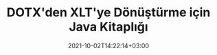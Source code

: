 ---
############################# Static ############################
layout: "autogen-gist"
date: 2021-10-02T14:22:14+03:00
draft: false
path: "tr/total/java/conversion/dotx-to-xlt/"
other_out_formats: "PDF DOC DOCX DOCM DOT DOTX DOTM TXT RTF HTML MHTML HTM MHT XLS XLSX XLSM XLSB XLT XLTX XLTM XLAM CSV TSV FODS DIF SXC PPT PPTX PPS PPSX PPSM POT POTX PPTM POTM ODT OTT ODS ODP OTP TIFF JPEG JPG PNG GIF BMP ICO WMF EMF DCM WEBP JP2 EMZ WMZ SVG SVGZ TGA XPS TEX MD PSD PSB EPUB WEB EXCEL IMAGE FODP DICOM"
ad_headline: "Java DOTX'den XLT'ye Dönüştürme"
ad_description: "Java için DOTX'den XLT'ye belge dönüştürme API'sı | 100'den fazla dosya formatı desteklenir"

############################# Head ############################
head_title: "Java'da DOTX'yi XLT'ye Dönüştür | Java Kelime Dönüştürme Kitaplığı"
head_description: "Java Kelime işleme belgeleri dönüştürme API'si. NetBeans, IntelliJ IDEA ve Eclipse geliştirme ortamlarını kullanarak Java uygulamalarında DOTX'yi XLT'ye ve 100'den fazla başka görüntü ve dosya biçimine dönüştürün."

############################# Header ############################
title: "DOTX'den XLT'ye Dönüştürme için Java Kitaplığı"
description: "Ortaya çıkan belgenin görünümünü özelleştirmek için esnek belge işleme seçeneklerini kullanarak Java ve J2SE uygulamalarında programlı olarak DOTX'yi XLT'ye dönüştürün. Word belgeleri dönüştürme kitaplığı, Word belge biçimlerini PDF, Excel elektronik tablosu, PowerPoint sunumu, Photoshop, HTML, e-Kitap, XML, resimler ve diğer birçok popüler dosya biçimine doğru bir şekilde dönüştürür. Çoklu belge dönüştürme özelliklerini kullanma – tüm belgeyi dönüştürün veya kendi seçtiğiniz sayfa numaralarına veya sayfa aralıklarına göre kaynak belge dosyasının belirli sayfalarını seçin ve herhangi bir harici yazılım kullanmadan desteklenen bir belge biçimine kolayca dönüştürün."

############################# SubMenu ############################
submenu:
    enable: false

############################# Content ############################
content:
    enable: true
    block:
    - title_left: "Java'da DOTX'yi XLT'ye Dönüştürme"
      content_left: |
          Java'da DOTX'den XLT'ye dosya dönüştürme işlemini üç basit adımı kullanarak gerçekleştirin. Dönüştürülen MHTML belgesini olduğu gibi görüntüleyin veya herhangi bir harici yazılım kullanmadan HTML olarak oluşturun ve görüntüleyin.

          -   **Converter** sınıfının yeni bir örneğini oluşturun ve DOTX dosyasını yükleyin
          -   XLT belge türü için **ConvertOptions**'ı ayarlayın
          -   XLT'ye dönüştürmek için **Converter** sınıfı örneğinin **Convert** yöntemini çağırın
          -   HTML görüntüleyici için seçenekleri ayarlayın
          -   Dönüştürülen XLT'yi HTML olarak görüntülemek için **Görüntüleyici** nesnesi oluşturun
          
      title_right: "İndirmeler ve Kurulum Talimatları"
      content_right: |
          Kelime dosyası biçimlerini çok çeşitli görüntü ve belge türlerine dönüştürmek için `GroupDocs.Conversion` ve `GroupDocs.Viewer` ad alanlarına ihtiyacınız var. PDF, Microsoft Office (Word, Excel, PowerPoint, Project, Outlook), OpenDocument, HTML ve CAD diyagramlarını içerir. Conholdate.Total tarafından sunulan diğer [Office belgeleri için Java API'lerini](https://products.conholdate.com/total/java/) keşfedin.
          
          İlgili derleme dosyalarını [İndirilenler](https://downloads.conholdate.com/total/java) adresinden alın veya tüm paketi [Maven](https://repository.conholdate.com/webapp/#/artifacts/browse/tree/General/repo) adresinden alın/) doğrudan çalışma alanınıza `Java için Conholdate.Total` eklemek için.
          
      gisthash: "675fd7fb45acf595fd9f872593eb2899"
      gistfile: "word-to-pdf-conversion.java"

    - title_left: "Word'e Filigran Ekleme ve PDF'ye Dönüştürme"
      content_left: |
          Word belgelerini tam olarak orijinal kaynak dosya gibi Java'da PDF'ye dönüştürün ve dönüştürülen belge sayfalarına metin veya görüntü filigranları uygulayın.

          -   Word DOCX belgesini dönüştürmek için yeni **Converter** sınıfı örneği oluşturun
          -   Uygun **ConvertOptions** sınıfını örnekleyin (PdfConvertOptions, WordProcessingConvertOptions, SpreadsheetConvertOptions)
          -   **WatermarkOptions** sınıfının yeni örneğini oluşturun
          -   Filigran özelliklerini belirtin (renk, genişlik, yükseklik, metin, resim vb.)
          -   **ConvertOptions** örneğinin **Filigran** özelliğini ayarlayın
          -   Word'den PDF'ye dönüştürme için **Converter** sınıfı örneğinin **Convert** yöntemini çağırın
          
      title_right: "Uzakta Bulunan Belgeleri Yükleyin ve Dönüştürün"
      content_right: |
          Java için Conholdate.Total'ı kullanma – geliştiriciler, Amazon S3, Microsoft Azure Blob, FTP, yerel disk, akış veya basit bir URL gibi çeşitli uzak konumlardan ve bulut belge depolama kaynaklarından belgeleri yükleyebilir ve dönüştürebilir. Sadece uzaktan bulunan belge akışını elde etmek için yöntemi belirtin ve ardından bunu bir kurucu olarak Converter sınıfına iletin.
          
          Conholdate.Total for Java API'leri, Windows J2SE, Linux (Ubuntu, OpenSUSE, CentOS ve diğerleri), macOS ve Eclipse, IntelliJ NetBeans, IntelliJ IDEA veya Visual Studio Code geliştirme ortamlarına dayalı her tür Java uygulaması gibi farklı işletim sistemlerinde desteklenir.
          
      gisthash: "6999e55b491eea2906d7fefe2e636e33"
      gistfile: "add-watermark-to-word-and-convert-to-pdf.java"
          
    - title_left: "Parola Korumalı Word'den PDF'ye Dönüştürme"
      content_left: |
          Java tabanlı uygulamalarınızda parola korumalı Word işleme belgelerini doğru bir şekilde yükleyin ve PDF'ye dönüştürün - tek ihtiyacınız olan sadece birkaç satır kod. Geliştiriciler ayrıca Word (DOC veya DOCX) belgesini Microsoft Word yüklemeye gerek kalmadan Web (HTML, MHTML), Görüntüler (JPG, PNG TIFF, BMP), Markdown ve diğerleri gibi diğer biçimlere dönüştürebilir.

          -   **Converter** sınıfının yeni bir örneğini oluşturun ve kaynak belge yolunu iletin
          -   Uygun **ConvertOptions** sınıfını örnekleyin, ör. (PdfConvertOptions, WordProcessingConvertOptions, SpreadsheetConvertOptions vb.)
          -   **Converter** sınıfı örneğinin **convert** yöntemini çağırın ve dönüştürülen belge için dosya adını iletin
        
      title_right: "Kaynak Belge Bilgi Çıkarımı"
      content_right: |
          Belge bilgi çıkarma özelliği, yalnızca kaynak belge dosyası hakkında temel bilgilerin alınmasını sağlamakla kalmaz, aynı zamanda bazı değerli dosya formatına özgü bilgilerin çıkarılmasını da destekler. Bir Microsoft Project dosyasının proje başlangıç ​​ve bitiş tarihlerini, bir PDF belgesindeki tüm yazdırma kısıtlamalarını, bir Outlook veri dosyasındaki klasörlerin listesini ve bir CAD belgesindeki katmanlar ve düzenler hakkındaki bilgileri içerir.

          Conholdate.Total Java API'lerinin belge dönüştürme için bir başka yararlı özelliği, kaynak belgenin bayt akışı biçiminde teslim edilen bilinmeyen bir dosya biçimi uzantısının otomatik olarak algılanmasıdır.
          
      gisthash: "35e23082b8fa43502d6784c38947eef1"
      gistfile: "password-protected-word-document-to-pdf-conversion.java"

    - title_left: "Java'da Belirli Word Sayfalarını PDF'ye Dönüştür"
      content_left: |
          Java belge dönüştürme API'si, kaynak belgeden seçilen sayfaları seçmenize ve desteklenen belge biçimine doğru şekilde dönüştürmenize olanak tanır. Aşağıdaki kod örneği, bir Word belgesinin 1. ve 4. sayfalarının elde edilen PDF dosyasına nasıl dönüştürüleceğini gösterir.

          -   **Converter** sınıfının yeni bir örneğini oluşturun ve giriş (Word) belgesini yükleyin
          -   Uygun **ConvertOptions** sınıfını örnekleyin, ör. (PdfConvertOptions, WordProcessingConvertOptions, SpreadsheetConvertOptions vb.)
          -   **ConvertOptions** örneğinin **setPages** özelliğini ayarlayın ve dönüştürülecek belirli sayfa numarasını belirtin
          -   **Converter** sınıfı örneğinin **convert** yöntemini çağırın ve dönüştürülen belge için dosya adını (PDF) iletin
        
      title_right: "Dönüştürülen Belge Sonuçlarını Önbelleğe Alma"
      content_right: |
          Bazı durumlarda dönüştürülen belge boyutu daha büyüktür ve dönüştürülmesi zaman alır. Belge dönüştürme kitaplığı, bu tür durumları verimli bir şekilde yönetmek ve tekrarlayan dönüştürme sürecini hızlandırmak için önbelleğe alma özelliğini sunar. Uzantı noktasını kullanarak özel önbellek uygulamasıyla çalışmak için ICache arabirimini etkinleştirin ve tercih ettiğiniz gibi önbellek dönüştürmeyi kontrol edin.

          Dönüştürme sonucu varsayılan olarak yerel sürücüye kaydedilir, ancak Amazon S3, Dropbox, Google Drive, Windows Azure, Reddis veya başka herhangi bir uygun arabirim uygulanarak her tür önbellek depolaması desteklenebilir.
          
      gisthash: "98e5756c4d2150212f5abd2eb2067059"
      gistfile: "convert-specific-word-document-pages-to-pdf.java"
############################# About Formats ############################
about_formats:
    enable: false
############################# More Formats ############################
more_formats:
    enable: true
    auto: false
    other_out_formats: PDF DOC DOCX DOCM DOT DOTX DOTM TXT RTF HTML MHTML HTM MHT XLS XLSX XLSM XLSB XLT XLTX XLTM XLAM CSV TSV FODS DIF SXC PPT PPTX PPS PPSX PPSM POT POTX PPTM POTM ODT OTT ODS ODP OTP TIFF JPEG JPG PNG GIF BMP ICO WMF EMF DCM WEBP JP2 EMZ WMZ SVG SVGZ TGA XPS TEX MD PSD PSB EPUB WEB EXCEL IMAGE FODP DICOM
############################# Back to top ###############################
back_to_top:
  enable: true
---